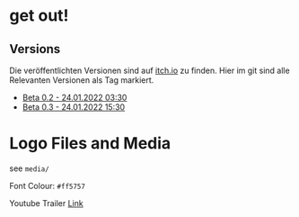 # get out!

## Versions

Die veröffentlichten Versionen sind auf [itch.io](https://soerenh.itch.io/get-out) zu finden. Hier im git sind alle Relevanten Versionen als Tag markiert.

* [Beta 0.2 - 24.01.2022 03:30](https://git.lumos.city/haw-ms/heftiges-ballergame/-/tags/beta0.2)
* [Beta 0.3 - 24.01.2022 15:30](https://git.lumos.city/haw-ms/heftiges-ballergame/-/tags/beta0.3)


# Logo Files and Media

see `media/`

Font Colour: `#ff5757`

Youtube Trailer [Link](https://youtu.be/jLCUXIO85Sc)